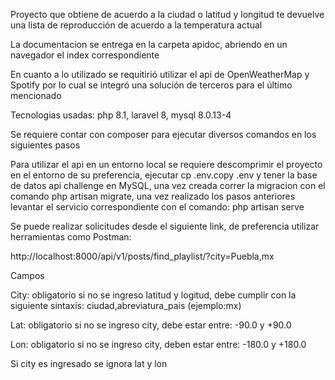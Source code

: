 Proyecto que obtiene de acuerdo a la ciudad o latitud y longitud te devuelve una lista de reproducción de acuerdo a la temperatura actual

La documentacion se entrega en la carpeta apidoc, abriendo en un navegador el index correspondiente

En cuanto a lo utilizado se requitirió utilizar el api de OpenWeatherMap y Spotify por lo cual se integró una solución de terceros para el último mencionado

Tecnologias usadas: php 8.1, laravel 8, mysql 8.0.13-4

Se requiere contar con composer para ejecutar diversos comandos en los siguientes pasos

Para utilizar el api en un entorno local se requiere descomprimir el proyecto en el entorno de su preferencia, ejecutar cp .env.copy .env y
tener la base de datos api challenge en MySQL, una vez creada correr la migracion con el
comando php artisan migrate, una vez realizado los pasos anteriores levantar el servicio correspondiente con el comando: php artisan serve

Se puede realizar solicitudes desde el siguiente link, de preferencia utilizar herramientas como Postman:

http://localhost:8000/api/v1/posts/find_playlist/?city=Puebla,mx

Campos

City: obligatorio si no se ingreso latitud y logitud, debe cumplir con la siguiente sintaxis: ciudad,abreviatura_pais (ejemplo:mx)

Lat: obligatorio si no se ingreso city, debe estar entre: -90.0 y +90.0

Lon: obligatorio si no se ingreso city, deben estar entre: -180.0 y +180.0

Si city es ingresado se ignora lat y lon
